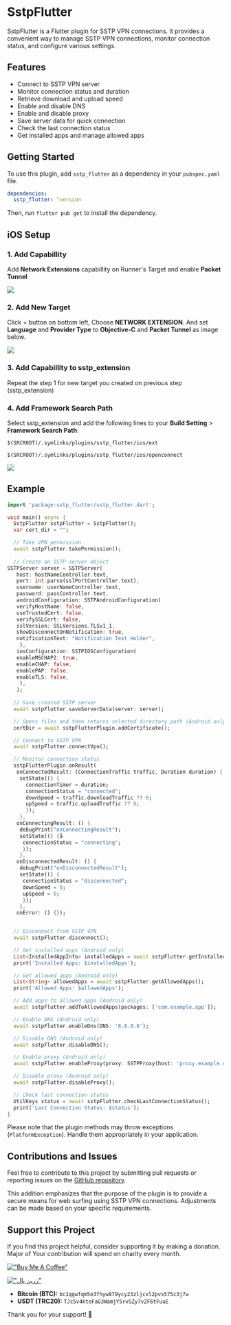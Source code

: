 # SstpFlutter

SstpFlutter is a Flutter plugin for SSTP VPN connections. It provides a convenient way to manage SSTP VPN connections, monitor connection status, and configure various settings.

## Features

- Connect to SSTP VPN server
- Monitor connection status and duration
- Retrieve download and upload speed
- Enable and disable DNS
- Enable and disable proxy
- Save server data for quick connection
- Check the last connection status
- Get installed apps and manage allowed apps

## Getting Started

To use this plugin, add `sstp_flutter` as a dependency in your `pubspec.yaml` file.

```yaml
dependencies:
  sstp_flutter: ^version
```

Then, run `flutter pub get` to install the dependency.

## iOS Setup

### <b>1. Add Capabillity</b>
Add <b>Network Extensions</b> capabillity on Runner's Target and enable <b>Packet Tunnel</b>

<img src ='https://github.com/NavidShokoufeh/sstp_flutter/blob/main/example/sc/1.png?raw=true'>

### <b>2. Add New Target</b>

Click + button on bottom left, Choose <b>NETWORK EXTENSION</b>. And set <b>Language</b> and <b>Provider  Type</b> to <b>Objective-C</b> and <b>Packet Tunnel</b> as image below.

<img src ='https://github.com/NavidShokoufeh/sstp_flutter/blob/main/example/sc/2.png?raw=true'>

### <b>3. Add Capabillity to sstp_extension</b>

Repeat the step 1 for new target you created on previous step (sstp_extension)

### <b>4. Add Framework Search Path</b>

Select sstp_extension and add the following lines to your <b>Build Setting</b> > <b>Framework Search Path</b>:

```
$(SRCROOT)/.symlinks/plugins/sstp_flutter/ios/ext
```
```
$(SRCROOT)/.symlinks/plugins/sstp_flutter/ios/openconnect
```

<img src ='https://github.com/NavidShokoufeh/sstp_flutter/blob/main/example/sc/3.png?raw=true'>

## Example

```dart
import 'package:sstp_flutter/sstp_flutter.dart';

void main() async {
  SstpFlutter sstpFlutter = SstpFlutter();
  var cert_dir = "";

  // Take VPN permission
  await sstpFlutter.takePermission();
  
  // Create an SSTP server object
SSTPServer server = SSTPServer(
   host: hostNameController.text,
   port: int.parse(sslPortController.text),
   username: userNameController.text,
   password: passController.text,
   androidConfiguration: SSTPAndroidConfiguration(
   verifyHostName: false,
   useTrustedCert: false,
   verifySSLCert: false,
   sslVersion: SSLVersions.TLSv1_1,
   showDisconnectOnNotification: true,
   notificationText: "Notification Text Holder",
    ),
   iosConfiguration: SSTPIOSConfiguration(
   enableMSCHAP2: true,
   enableCHAP: false,
   enablePAP: false,
   enableTLS: false,
    ),
   );
  
  // Save created SSTP server
  await sstpFlutter.saveServerData(server: server);

  // Opens files and then returns selected directory path (Android only)
  certDir = await sstpFlutterPlugin.addCertificate();

  // Connect to SSTP VPN
  await sstpFlutter.connectVpn();

  // Monitor connection status
  sstpFlutterPlugin.onResult(
   onConnectedResult: (ConnectionTraffic traffic, Duration duration) {
    setState(() {
      connectionTimer = duration;
      connectionStatus = "connected";
      downSpeed = traffic.downloadTraffic ?? 0;
      upSpeed = traffic.uploadTraffic ?? 0;
      });
    },
   onConnectingResult: () {
    debugPrint("onConnectingResult");
    setState(() {å
     connectionStatus = "connecting";
     });
    },
   onDisconnectedResult: () {
    debugPrint("onDisconnectedResult");
    setState(() {
     connectionStatus = "disconnected";
     downSpeed = 0;
     upSpeed = 0;
     });
    },
   onError: () {});


  // Disconnect from SSTP VPN
  await sstpFlutter.disconnect();

  // Get installed apps (Android only)
  List<InstalledAppInfo> installedApps = await sstpFlutter.getInstalledApps();
  print('Installed Apps: $installedApps');

  // Get allowed apps (Android only)
  List<String> allowedApps = await sstpFlutter.getAllowedApps();
  print('Allowed Apps: $allowedApps');

  // Add apps to allowed apps (Android only)
  await sstpFlutter.addToAllowedApps(packages: ['com.example.app']);

  // Enable DNS (Android only)
  await sstpFlutter.enableDns(DNS: '8.8.8.8');

  // Disable DNS (Android only)
  await sstpFlutter.disableDNS();

  // Enable proxy (Android only)
  await sstpFlutter.enableProxy(proxy: SSTPProxy(host: 'proxy.example.com', port: 8080));

  // Disable proxy (Android only)
  await sstpFlutter.disableProxy();

  // Check last connection status
  UtilKeys status = await sstpFlutter.checkLastConnectionStatus();
  print('Last Connection Status: $status');
}
```

Please note that the plugin methods may throw exceptions (`PlatformException`). Handle them appropriately in your application.

## Contributions and Issues

Feel free to contribute to this project by submitting pull requests or reporting issues on the [GitHub repository](https://github.com/NavidShokoufeh/sstp_flutter).

This addition emphasizes that the purpose of the plugin is to provide a secure means for web surfing using SSTP VPN connections. Adjustments can be made based on your specific requirements.

## Support this Project

If you find this project helpful, consider supporting it by making a donation. Major of Your contribution will spend on charity every month.

[!["Buy Me A Coffee"](https://www.buymeacoffee.com/assets/img/custom_images/orange_img.png)](https://www.buymeacoffee.com/navidshokoufeh)

[!["زرین پال"](https://cdn.zarinpal.com/badges/trustLogo/1.png)](https://zarinp.al/navid_shokoufeh)

- **Bitcoin (BTC):** `bc1qgwfqm5e3fhyw879ycy23zljcxl2pvs575c3j7w`
- **USDT (TRC20):** `TJc5v4ktoFaG3WamjY5rvSZy7v2F6tFuuE` 

Thank you for your support! 🚀